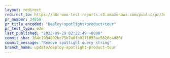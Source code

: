 ```yaml
---
layout: redirect
redirect_to: https://a8c-woo-test-reports.s3.amazonaws.com/public/pr/34859/e2e/index.html
pr_number: 34859
pr_title_encoded: "Deploy+spotlight+product+tour"
pr_test_type: e2e
last_published: "2022-09-29 02:22:49 +0000"
commit_sha: 164c1934802bc75b7a0fa9271853ac5826c4d86f
commit_message: "Remove spotlight query string"
branch_name: update/deploy-spotlight-product-tour
---
```

